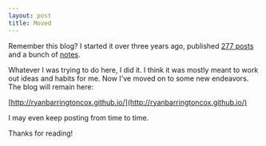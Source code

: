 ```yaml
---
layout: post
title: Moved
---
```

Remember this blog?  I started it over three years ago, published [277 posts]({{site.url}}/posts) and a bunch of [notes]({{site.url}}/notes).

Whatever I was trying to do here, I did it. I think it was mostly meant to work out ideas and habits for me.  Now I've moved on to some new endeavors. The blog will remain here:

[http://ryanbarringtoncox.github.io/](http://ryanbarringtoncox.github.io/)

I may even keep posting from time to time.

Thanks for reading!
